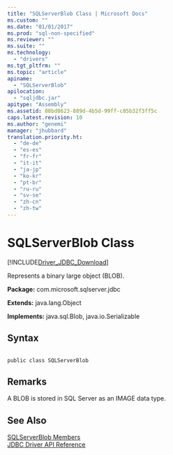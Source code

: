 ```yaml
---
title: "SQLServerBlob Class | Microsoft Docs"
ms.custom: ""
ms.date: "01/01/2017"
ms.prod: "sql-non-specified"
ms.reviewer: ""
ms.suite: ""
ms.technology: 
  - "drivers"
ms.tgt_pltfrm: ""
ms.topic: "article"
apiname: 
  - "SQLServerBlob"
apilocation: 
  - "sqljdbc.jar"
apitype: "Assembly"
ms.assetid: 88bd8623-889d-4b5d-99ff-c85b32f3ff5c
caps.latest.revision: 10
ms.author: "genemi"
manager: "jhubbard"
translation.priority.ht: 
  - "de-de"
  - "es-es"
  - "fr-fr"
  - "it-it"
  - "ja-jp"
  - "ko-kr"
  - "pt-br"
  - "ru-ru"
  - "sv-se"
  - "zh-cn"
  - "zh-tw"
---
```

# SQLServerBlob Class
[!INCLUDE[Driver_JDBC_Download](../../../connect/jdbc/includes)]

  Represents a binary large object (BLOB).  
  
 **Package:** com.microsoft.sqlserver.jdbc  
  
 **Extends:** java.lang.Object  
  
 **Implements:** java.sql.Blob, java.io.Serializable  
  
## Syntax  
  
```  
  
public class SQLServerBlob  
```  
  
## Remarks  
 A BLOB is stored in SQL Server as an IMAGE data type.  
  
## See Also  
 [SQLServerBlob Members](../../../connect/jdbc/reference/sqlserverblob-members.md)   
 [JDBC Driver API Reference](../../../connect/jdbc/reference/jdbc-driver-api-reference.md)  
  
  